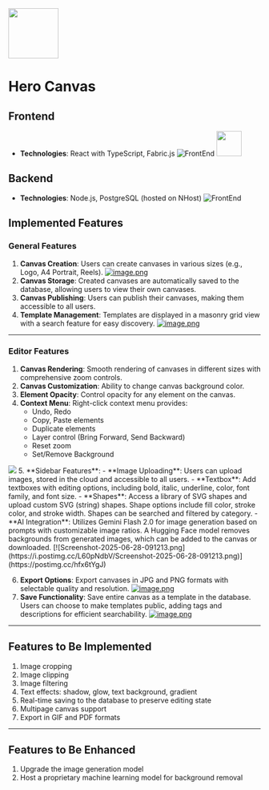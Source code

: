 <img height="100" src="https://hero-canvas.vercel.app/icons/splash.png">

# Hero Canvas


## Frontend
- **Technologies**: React with TypeScript, Fabric.js
![FrontEnd](https://skillicons.dev/icons?i=react,ts&perline=5) <img height="50" src="https://i.postimg.cc/TPBj9PVX/image.png">

## Backend
- **Technologies**: Node.js, PostgreSQL (hosted on NHost)
![FrontEnd](https://skillicons.dev/icons?i=nodejs,express,postgresql&perline=5)

## Implemented Features

### General Features
1. **Canvas Creation**: Users can create canvases in various sizes (e.g., Logo, A4 Portrait, Reels).
[![image.png](https://i.postimg.cc/jqD0235w/image.png)](https://postimg.cc/grbBBD3m)
2. **Canvas Storage**: Created canvases are automatically saved to the database, allowing users to view their own canvases.
3. **Canvas Publishing**: Users can publish their canvases, making them accessible to all users.
4. **Template Management**: Templates are displayed in a masonry grid view with a search feature for easy discovery.
[![image.png](https://i.postimg.cc/d1XfGv17/image.png)](https://postimg.cc/9Rd1j6yV)

---
### Editor Features
1. **Canvas Rendering**: Smooth rendering of canvases in different sizes with comprehensive zoom controls.
2. **Canvas Customization**: Ability to change canvas background color.
3. **Element Opacity**: Control opacity for any element on the canvas.
4. **Context Menu**: Right-click context menu provides:
   - Undo, Redo
   - Copy, Paste elements
   - Duplicate elements
   - Layer control (Bring Forward, Send Backward)
   - Reset zoom
   - Set/Remove Background
<img src="https://i.postimg.cc/9XbVwwPK/Screenshot-2025-06-28-091121.png">
5. **Sidebar Features**:
   - **Image Uploading**: Users can upload images, stored in the cloud and accessible to all users.
   - **Textbox**: Add textboxes with editing options, including bold, italic, underline, color, font family, and font size.
   - **Shapes**: Access a library of SVG shapes and upload custom SVG (string) shapes. Shape options include fill color, stroke color, and stroke width. Shapes can be searched and filtered by category.
   - **AI Integration**: Utilizes Gemini Flash 2.0 for image generation based on prompts with customizable image ratios. A Hugging Face model removes backgrounds from generated images, which can be added to the canvas or downloaded.
   [![Screenshot-2025-06-28-091213.png](https://i.postimg.cc/L60pNdbV/Screenshot-2025-06-28-091213.png)](https://postimg.cc/hfx6tYgJ)

6. **Export Options**: Export canvases in JPG and PNG formats with selectable quality and resolution.
[![image.png](https://i.postimg.cc/Pf39kWQX/image.png)](https://postimg.cc/WtZXGJyC)
7. **Save Functionality**: Save entire canvas as a template in the database. Users can choose to make templates public, adding tags and descriptions for efficient searchability.
[![image.png](https://i.postimg.cc/Px63THZ3/image.png)](https://postimg.cc/KkMrDd0B)
---
## Features to Be Implemented
1. Image cropping
2. Image clipping
3. Image filtering
4. Text effects: shadow, glow, text background, gradient
5. Real-time saving to the database to preserve editing state
6. Multipage canvas support
7. Export in GIF and PDF formats

---
## Features to Be Enhanced
1. Upgrade the image generation model
2. Host a proprietary machine learning model for background removal